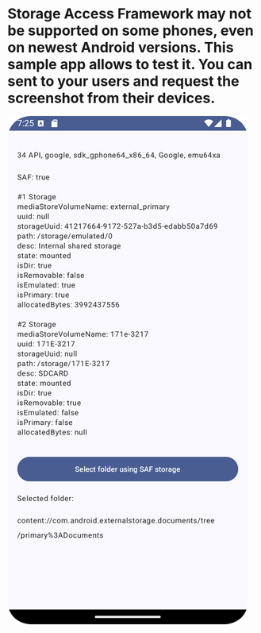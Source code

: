 # Storage Access Framework may not be supported on some phones, even on newest Android versions. This sample app allows to test it. You can sent to your users and request the screenshot from their devices.

![Example](screenshot.png)